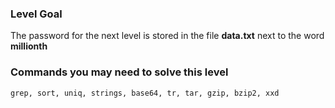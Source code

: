 ### Level Goal
The password for the next level is stored in the file **data.txt** next to the word **millionth**

### Commands you may need to solve this level
`grep, sort, uniq, strings, base64, tr, tar, gzip, bzip2, xxd`